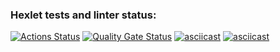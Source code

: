 ### Hexlet tests and linter status:

[![Actions Status](https://github.com/Belato-code/frontend-project-44/actions/workflows/hexlet-check.yml/badge.svg)](https://github.com/Belato-code/frontend-project-44/actions)
[![Quality Gate Status](https://sonarcloud.io/api/project_badges/measure?project=Belato-code_frontend-project-44&metric=alert_status)](https://sonarcloud.io/summary/new_code?id=Belato-code_frontend-project-44)
[![asciicast](https://asciinema.org/a/KVTAZwWDVZj3hJkfPBgGlcx3k.svg)](https://asciinema.org/a/KVTAZwWDVZj3hJkfPBgGlcx3k)
[![asciicast](https://asciinema.org/a/IoiMEFl0zpppIoMWRpAaIRpr5.svg)](https://asciinema.org/a/IoiMEFl0zpppIoMWRpAaIRpr5)
